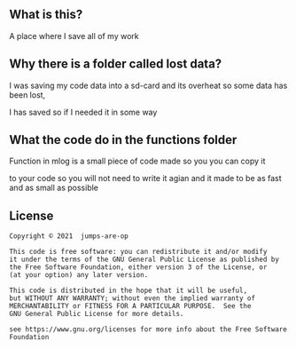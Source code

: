## What is this?

A place where I save all of my work

## Why there is a folder called lost data?

I was saving my code data into a sd-card and its overheat so some data has been lost,

I has saved so if I needed it in some way

## What the code do in the functions folder

Function in mlog is a small piece of code made so you you can copy it

to your code so you will not need to write it agian and it made to be as fast and as small as possible

## License

```
Copyright © 2021  jumps-are-op

This code is free software: you can redistribute it and/or modify
it under the terms of the GNU General Public License as published by
the Free Software Foundation, either version 3 of the License, or
(at your option) any later version.

This code is distributed in the hope that it will be useful,
but WITHOUT ANY WARRANTY; without even the implied warranty of
MERCHANTABILITY or FITNESS FOR A PARTICULAR PURPOSE.  See the
GNU General Public License for more details.

see https://www.gnu.org/licenses for more info about the Free Software Foundation

